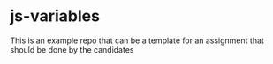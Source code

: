 # js-variables
This is an example repo that can be a template for an assignment that should be done by the candidates

